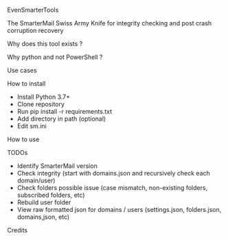 EvenSmarterTools

The SmarterMail Swiss Army Knife for integrity checking and post crash corruption recovery

Why does this tool exists ?

Why python and not PowerShell ?

Use cases

How to install

- Install Python 3.7+
- Clone repository
- Run pip install -r requirements.txt
- Add directory in path (optional)
- Edit sm.ini

How to use

TODOs

- Identify SmarterMail version
- Check integrity (start with domains.json and recursively check each domain/user)
- Check folders possible issue (case mismatch, non-existing folders, subscribed folders, etc)
- Rebuild user folder
- View raw formatted json for domains / users (settings.json, folders.json, domains,json, etc)

Credits